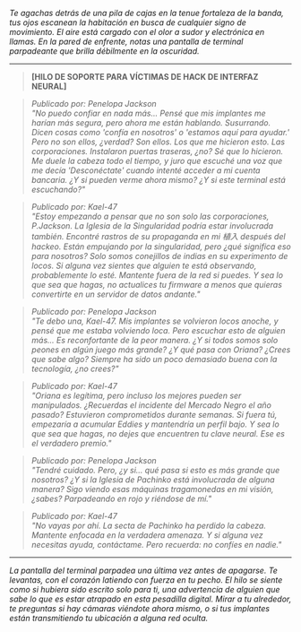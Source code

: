 _Te agachas detrás de una pila de cajas en la tenue fortaleza de la banda, tus ojos escanean la habitación en busca de cualquier signo de movimiento. El aire está cargado con el olor a sudor y electrónica en llamas. En la pared de enfrente, notas una pantalla de terminal parpadeante que brilla débilmente en la oscuridad._

---

> **[HILO DE SOPORTE PARA VÍCTIMAS DE HACK DE INTERFAZ NEURAL]**

> _Publicado por: Penelopa Jackson_  
> _"No puedo confiar en nada más... Pensé que mis implantes me harían más segura, pero ahora me están hablando. Susurrando. Dicen cosas como 'confía en nosotros' o 'estamos aquí para ayudar.' Pero no son ellos, ¿verdad? Son ellos. Los que me hicieron esto. Las corporaciones. Instalaron puertas traseras, ¿no? Sé que lo hicieron. Me duele la cabeza todo el tiempo, y juro que escuché una voz que me decía 'Desconéctate' cuando intenté acceder a mi cuenta bancaria. ¿Y si pueden verme ahora mismo? ¿Y si este terminal está escuchando?"_

> _Publicado por: Kael-47_  
> _"Estoy empezando a pensar que no son solo las corporaciones, P.Jackson. La Iglesia de la Singularidad podría estar involucrada también. Encontré rastros de su propaganda en mi 植入 después del hackeo. Están empujando por la singularidad, pero ¿qué significa eso para nosotros? Solo somos conejillos de indias en su experimento de locos. Si alguna vez sientes que alguien te está observando, probablemente lo esté. Mantente fuera de la red si puedes. Y sea lo que sea que hagas, no actualices tu firmware a menos que quieras convertirte en un servidor de datos andante."_

> _Publicado por: Penelopa Jackson_  
> _"Te debo una, Kael-47. Mis implantes se volvieron locos anoche, y pensé que me estaba volviendo loca. Pero escuchar esto de alguien más... Es reconfortante de la peor manera. ¿Y si todos somos solo peones en algún juego más grande? ¿Y qué pasa con Oriana? ¿Crees que sabe algo? Siempre ha sido un poco demasiado buena con la tecnología, ¿no crees?"_

> _Publicado por: Kael-47_  
> _"Oriana es legítima, pero incluso los mejores pueden ser manipulados. ¿Recuerdas el incidente del Mercado Negro el año pasado? Estuvieron comprometidos durante semanas. Si fuera tú, empezaría a acumular Eddies y mantendría un perfil bajo. Y sea lo que sea que hagas, no dejes que encuentren tu clave neural. Ese es el verdadero premio."_

> _Publicado por: Penelopa Jackson_  
> _"Tendré cuidado. Pero, ¿y si... qué pasa si esto es más grande que nosotros? ¿Y si la Iglesia de Pachinko está involucrada de alguna manera? Sigo viendo esas máquinas tragamonedas en mi visión, ¿sabes? Parpadeando en rojo y riéndose de mí."_

> _Publicado por: Kael-47_  
> _"No vayas por ahí. La secta de Pachinko ha perdido la cabeza. Mantente enfocada en la verdadera amenaza. Y si alguna vez necesitas ayuda, contáctame. Pero recuerda: no confíes en nadie."_

---

_La pantalla del terminal parpadea una última vez antes de apagarse. Te levantas, con el corazón latiendo con fuerza en tu pecho. El hilo se siente como si hubiera sido escrito solo para ti, una advertencia de alguien que sabe lo que es estar atrapado en esta pesadilla digital. Mirar a tu alrededor, te preguntas si hay cámaras viéndote ahora mismo, o si tus implantes están transmitiendo tu ubicación a alguna red oculta._
